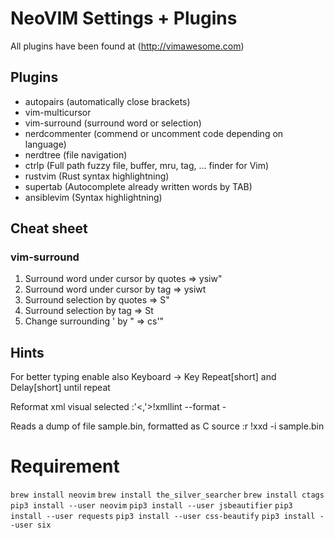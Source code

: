 # NeoVIM Settings + Plugins

All plugins have been found at (http://vimawesome.com)

## Plugins
* autopairs (automatically close brackets)
* vim-multicursor
* vim-surround (surround word or selection)
* nerdcommenter (commend or uncomment code depending on language)
* nerdtree (file navigation)
* ctrlp (Full path fuzzy file, buffer, mru, tag, ... finder for Vim)
* rustvim (Rust syntax highlightning)
* supertab (Autocomplete already written words by TAB)
* ansiblevim (Syntax highlightning)

## Cheat sheet

### vim-surround

1. Surround word under cursor by quotes => ysiw"
2. Surround word under cursor by tag => ysiwt<div>
3. Surround selection by quotes => S"
4. Surround selection by tag => St<div>
4. Change surrounding ' by " => cs'"

## Hints

For better typing enable also 
Keyboard -> Key Repeat[short] and Delay[short] until repeat<Paste>

Reformat xml visual selected
:'<,'>!xmllint --format -

Reads a dump of file sample.bin, formatted as C source
:r !xxd -i sample.bin


# Requirement
`brew install neovim`
`brew install the_silver_searcher`
`brew install ctags`
`pip3 install --user neovim`
`pip3 install --user jsbeautifier`
`pip3 install --user requests`
`pip3 install --user css-beautify`
`pip3 install --user six`
